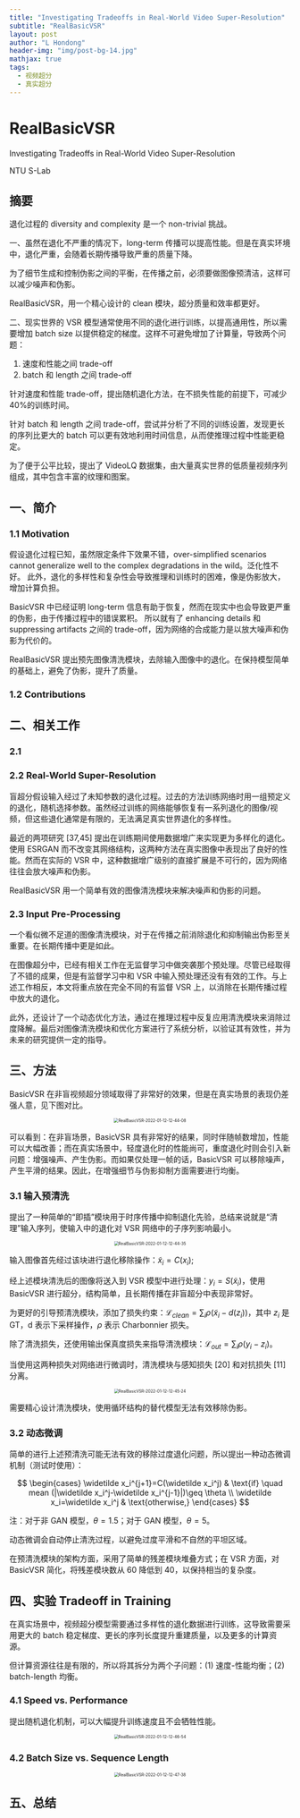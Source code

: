 ```yaml
---
title: "Investigating Tradeoffs in Real-World Video Super-Resolution"
subtitle: "RealBasicVSR"
layout: post
author: "L Hondong"
header-img: "img/post-bg-14.jpg"
mathjax: true
tags:
  - 视频超分
  - 真实超分
---
```


# RealBasicVSR

Investigating Tradeoffs in Real-World Video Super-Resolution

NTU S-Lab

## 摘要

退化过程的 diversity and complexity 是一个 non-trivial 挑战。

一、虽然在退化不严重的情况下，long-term 传播可以提高性能。但是在真实环境中，退化严重，会随着长期传播导致严重的质量下降。

为了细节生成和控制伪影之间的平衡，在传播之前，必须要做图像预清洁，这样可以减少噪声和伪影。

RealBasicVSR，用一个精心设计的 clean 模块，超分质量和效率都更好。

二、现实世界的 VSR 模型通常使用不同的退化进行训练，以提高通用性，所以需要增加 batch size 以提供稳定的梯度。这样不可避免增加了计算量，导致两个问题：

1. 速度和性能之间 trade-off
2. batch 和 length 之间 trade-off

针对速度和性能 trade-off，提出随机退化方法，在不损失性能的前提下，可减少 40%的训练时间。

针对 batch 和 length 之间 trade-off，尝试并分析了不同的训练设置，发现更长的序列比更大的 batch 可以更有效地利用时间信息，从而使推理过程中性能更稳定。

为了便于公平比较，提出了 VideoLQ 数据集，由大量真实世界的低质量视频序列组成，其中包含丰富的纹理和图案。

## 一、简介

### 1.1 Motivation

假设退化过程已知，虽然限定条件下效果不错，over-simplified scenarios cannot generalize well to the complex degradations in the wild。泛化性不好。
此外，退化的多样性和复杂性会导致推理和训练时的困难，像是伪影放大，增加计算负担。

BasicVSR 中已经证明 long-term 信息有助于恢复，然而在现实中也会导致更严重的伪影，由于传播过程中的错误累积。
所以就有了 enhancing details 和 suppressing artifacts 之间的 trade-off，因为网络的合成能力是以放大噪声和伪影为代价的。

RealBasicVSR 提出预先图像清洗模块，去除输入图像中的退化。在保持模型简单的基础上，避免了伪影，提升了质量。

### 1.2 Contributions

## 二、相关工作

### 2.1

### 2.2 Real-World Super-Resolution

盲超分假设输入经过了未知参数的退化过程。过去的方法训练网络时用一组预定义的退化，随机选择参数。虽然经过训练的网络能够恢复有一系列退化的图像/视频，但这些退化通常是有限的，无法满足真实世界退化的多样性。

最近的两项研究 [37,45] 提出在训练期间使用数据增广来实现更为多样化的退化。使用 ESRGAN 而不改变其网络结构，这两种方法在真实图像中表现出了良好的性能。然而在实际的 VSR 中，这种数据增广级别的直接扩展是不可行的，因为网络往往会放大噪声和伪影。

RealBasicVSR 用一个简单有效的图像清洗模块来解决噪声和伪影的问题。

### 2.3 Input Pre-Processing

一个看似微不足道的图像清洗模块，对于在传播之前消除退化和抑制输出伪影至关重要。在长期传播中更是如此。

在图像超分中，已经有相关工作在无监督学习中做突袭那个预处理。尽管已经取得了不错的成果，但是有监督学习中和 VSR 中输入预处理还没有有效的工作。与上述工作相反，本文将重点放在完全不同的有监督 VSR 上，以消除在长期传播过程中放大的退化。

此外，还设计了一个动态优化方法，通过在推理过程中反复应用清洗模块来消除过度降解。最后对图像清洗模块和优化方案进行了系统分析，以验证其有效性，并为未来的研究提供一定的指导。

## 三、方法

BasicVSR 在非盲视频超分领域取得了非常好的效果，但是在真实场景的表现仍差强人意，见下图对比。

<div align=center><img src="/images/RealBasicVSR-2022-01-12-12-44-08.png" alt="RealBasicVSR-2022-01-12-12-44-08" style="zoom:50%;" /></div>

可以看到：在非盲场景，BasicVSR 具有非常好的结果，同时伴随帧数增加，性能可以大幅改善；而在真实场景中，轻度退化时的性能尚可，重度退化时则会引入新问题：增强噪声、产生伪影。而如果仅处理一帧的话，BasicVSR 可以移除噪声，产生平滑的结果。因此，在增强细节与伪影抑制方面需要进行均衡。

### 3.1 输入预清洗

提出了一种简单的“即插”模块用于时序传播中抑制退化先验，总结来说就是“清理”输入序列，使输入中的退化对 VSR 网络中的子序列影响最小。

<div align=center><img src="/images/RealBasicVSR-2022-01-12-12-44-35.png" alt="RealBasicVSR-2022-01-12-12-44-35" style="zoom:50%;" /></div>

输入图像首先经过该块进行退化移除操作：$\widetilde{x}_i=C(x_i$);

经上述模块清洗后的图像将送入到 VSR 模型中进行处理：$y_i=S(\widetilde{x}_i)$，使用 BasicVSR 进行超分，结构简单，且长期传播在非盲超分中表现非常好。

为更好的引导预清洗模块，添加了损失约束：$\mathcal L_{clean}=\sum_i \rho(\widetilde{x}_i-d(z_i))$，其中 $z_i$ 是 GT，d 表示下采样操作，$\rho$ 表示 Charbonnier 损失。

除了清洗损失，还使用输出保真度损失来指导清洗模块：$\mathcal L_{out}=\sum_i \rho(y_i-z_i)$。

当使用这两种损失对网络进行微调时，清洗模块与感知损失 [20] 和对抗损失 [11] 分离。

<div align=center><img src="/images/RealBasicVSR-2022-01-12-12-45-24.png" alt="RealBasicVSR-2022-01-12-12-45-24" style="zoom:50%;" /></div>

需要精心设计清洗模块，使用循环结构的替代模型无法有效移除伪影。

### 3.2 动态微调

简单的进行上述预清洗可能无法有效的移除过度退化问题，所以提出一种动态微调机制（测试时使用）：

$$
\begin{cases}
\widetilde x_i^{j+1}=C(\widetilde x_i^j) & \text{if} \quad mean (|\widetilde x_i^j-\widetilde x_i^{j-1}|)\geq \theta \\ \widetilde x_i=\widetilde x_i^j & \text{otherwise,}
\end{cases}
$$

注：对于非 GAN 模型，$\theta=1.5$；对于 GAN 模型，$\theta=5$。

动态微调会自动停止清洗过程，以避免过度平滑和不自然的平坦区域。

在预清洗模块的架构方面，采用了简单的残差模块堆叠方式；在 VSR 方面，对 BasicVSR 简化，将残差模块数从 60 降低到 40，以保持相当的复杂度。

## 四、实验 Tradeoff in Training

在真实场景中，视频超分模型需要通过多样性的退化数据进行训练，这导致需要采用更大的 batch 稳定梯度、更长的序列长度提升重建质量，以及更多的计算资源。

但计算资源往往是有限的，所以将其拆分为两个子问题：(1) 速度-性能均衡；(2) batch-length 均衡。

### 4.1 Speed vs. Performance

提出随机退化机制，可以大幅提升训练速度且不会牺牲性能。

<div align=center><img src="/images/RealBasicVSR-2022-01-12-12-46-54.png" alt="RealBasicVSR-2022-01-12-12-46-54" style="zoom:50%;" /></div>

### 4.2 Batch Size vs. Sequence Length

<div align=center><img src="/images/RealBasicVSR-2022-01-12-12-47-38.png" alt="RealBasicVSR-2022-01-12-12-47-38" style="zoom:50%;" /></div>

## 五、总结
